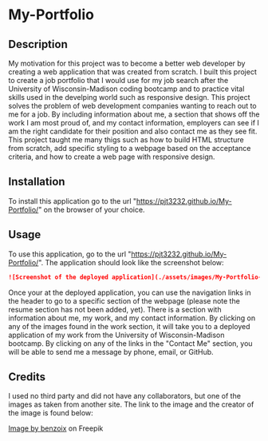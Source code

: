 # My-Portfolio

## Description
My motivation for this project was to become a better web developer by creating a web application that was created from scratch. I built this project to create a job portfolio that I would use for my job search after the University of Wisconsin-Madison coding bootcamp and to practice vital skills used in the develping world such as responsive design. This project solves the problem of web development companies wanting to reach out to me for a job. By including information about me, a section that shows off the work I am most proud of, and my contact information, employers can see if I am the right candidate for their position and also contact me as they see fit. This project taught me many thigs such as how to build HTML structure from scratch, add specific styling to a webpage based on the acceptance criteria, and how to create a web page with responsive design.

## Installation
To install this application go to the url "https://pjt3232.github.io/My-Portfolio/" on the browser of your choice.

## Usage
To use this application, go to the url "https://pjt3232.github.io/My-Portfolio/". The application should look like the screenshot below:
```md
![Screenshot of the deployed application](./assets/images/My-Portfolio-Screenshot.png)
```
Once your at the deployed application, you can use the navigation links in the header to go to a specific section of the webpage (please note the resume section has not been added, yet). There is a section with information about me, my work, and my contact information. By clicking on any of the images found in the work section, it will take you to a deployed application of my work from the University of Wisconsin-Madison bootcamp. By clicking on any of the links in the "Contact Me" section, you will be able to send me a message by phone, email, or GitHub.

## Credits
I used no third party and did not have any collaborators, but one of the images as taken from another site. The link to the image and the creator of the image is found below:

<a href="https://www.freepik.com/free-photo/abstract-grunge-decorative-relief-navy-blue-stucco-wall-texture-wide-angle-rough-colored-background_11712554.htm#query=background&position=0&from_view=keyword&track=sph">Image by benzoix</a> on Freepik